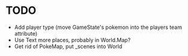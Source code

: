 # TODO

- Add player type (move GameState's pokemon into the players team attribute)
- Use Text more places, probably in World.Map?
- Get rid of PokeMap, put \_scenes into World
